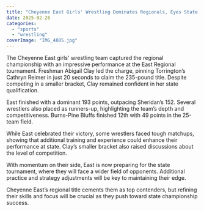 ```yaml
---
title: "Cheyenne East Girls' Wrestling Dominates Regionals, Eyes State Tournament"
date: 2025-02-26
categories: 
  - "sports"
  - "wrestling"
coverImage: "IMG_4805.jpg"
---
```


The Cheyenne East girls' wrestling team captured the regional championship with an impressive performance at the East Regional tournament. Freshman Abigail Clay led the charge, pinning Torrington’s Cathryn Reimer in just 20 seconds to claim the 235-pound title. Despite competing in a smaller bracket, Clay remained confident in her state qualification.

East finished with a dominant 193 points, outpacing Sheridan’s 152. Several wrestlers also placed as runners-up, highlighting the team’s depth and competitiveness. Burns-Pine Bluffs finished 12th with 49 points in the 25-team field.

While East celebrated their victory, some wrestlers faced tough matchups, showing that additional training and experience could enhance their performance at state. Clay’s smaller bracket also raised discussions about the level of competition.

With momentum on their side, East is now preparing for the state tournament, where they will face a wider field of opponents. Additional practice and strategy adjustments will be key to maintaining their edge.

Cheyenne East’s regional title cements them as top contenders, but refining their skills and focus will be crucial as they push toward state championship success.
